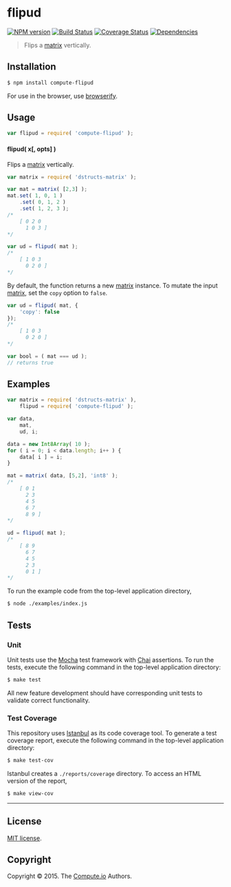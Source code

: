 flipud
===
[![NPM version][npm-image]][npm-url] [![Build Status][travis-image]][travis-url] [![Coverage Status][coveralls-image]][coveralls-url] [![Dependencies][dependencies-image]][dependencies-url]

> Flips a [matrix](https://github.com/dstructs/matrix) vertically.


## Installation

``` bash
$ npm install compute-flipud
```

For use in the browser, use [browserify](https://github.com/substack/node-browserify).


## Usage

``` javascript
var flipud = require( 'compute-flipud' );
```

#### flipud( x[, opts] )

Flips a [matrix](https://github.com/dstructs/matrix) vertically.

``` javascript
var matrix = require( 'dstructs-matrix' );

var mat = matrix( [2,3] );
mat.set( 1, 0, 1 )
	.set( 0, 1, 2 )
	.set( 1, 2, 3 );
/*
	[ 0 2 0
	  1 0 3 ]
*/

var ud = flipud( mat );
/*
	[ 1 0 3
	  0 2 0 ]
*/
```

By default, the function returns a new [matrix](https://github.com/dstructs/matrix) instance. To mutate the input [matrix](https://github.com/dstructs/matrix), set the `copy` option to `false`.

``` javascript
var ud = flipud( mat, {
	'copy': false
});
/*
	[ 1 0 3
	  0 2 0 ]
*/

var bool = ( mat === ud );
// returns true
```



## Examples

``` javascript
var matrix = require( 'dstructs-matrix' ),
	flipud = require( 'compute-flipud' );

var data,
	mat,
	ud, i;

data = new Int8Array( 10 );
for ( i = 0; i < data.length; i++ ) {
	data[ i ] = i;
}

mat = matrix( data, [5,2], 'int8' );
/*
	[ 0 1
	  2 3
	  4 5
	  6 7
	  8 9 ]
*/

ud = flipud( mat );
/*
	[ 8 9
	  6 7
	  4 5
	  2 3
	  0 1 ]
*/
```

To run the example code from the top-level application directory,

``` bash
$ node ./examples/index.js
```


## Tests

### Unit

Unit tests use the [Mocha](http://mochajs.org/) test framework with [Chai](http://chaijs.com) assertions. To run the tests, execute the following command in the top-level application directory:

``` bash
$ make test
```

All new feature development should have corresponding unit tests to validate correct functionality.


### Test Coverage

This repository uses [Istanbul](https://github.com/gotwarlost/istanbul) as its code coverage tool. To generate a test coverage report, execute the following command in the top-level application directory:

``` bash
$ make test-cov
```

Istanbul creates a `./reports/coverage` directory. To access an HTML version of the report,

``` bash
$ make view-cov
```


---
## License

[MIT license](http://opensource.org/licenses/MIT).


## Copyright

Copyright &copy; 2015. The [Compute.io](https://github.com/compute-io) Authors.


[npm-image]: http://img.shields.io/npm/v/compute-flipud.svg
[npm-url]: https://npmjs.org/package/compute-flipud

[travis-image]: http://img.shields.io/travis/compute-io/flipud/master.svg
[travis-url]: https://travis-ci.org/compute-io/flipud

[coveralls-image]: https://img.shields.io/coveralls/compute-io/flipud/master.svg
[coveralls-url]: https://coveralls.io/r/compute-io/flipud?branch=master

[dependencies-image]: http://img.shields.io/david/compute-io/flipud.svg
[dependencies-url]: https://david-dm.org/compute-io/flipud

[dev-dependencies-image]: http://img.shields.io/david/dev/compute-io/flipud.svg
[dev-dependencies-url]: https://david-dm.org/dev/compute-io/flipud

[github-issues-image]: http://img.shields.io/github/issues/compute-io/flipud.svg
[github-issues-url]: https://github.com/compute-io/flipud/issues
